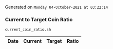 Generated on `Monday 04-October-2021 at 03:22:14`

### Current to Target Coin Ratio
`current_coin_ratio.sh`

Date|Current|Target|Ratio
---|---|---|---
